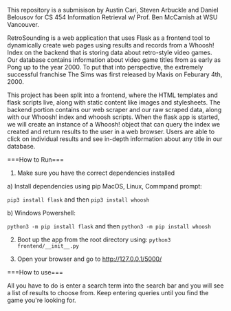 

This repository is a submisison by Austin Cari, Steven Arbuckle and Daniel Belousov for CS 454 Information Retrieval w/ Prof. Ben McCamish at WSU Vancouver.

RetroSounding is a web application that uses Flask as a frontend tool to dynamically create web pages using results and records from a Whoosh! Index on the backend that is storing data about retro-style video games. Our database contains information about video game titles from as early as Pong up to the year 2000. To put that into perspective, the extremely successful franchise The Sims was first released by Maxis on Feburary 4th, 2000.

This project has been split into a frontend, where the HTML templates and flask scripts live, along with static content like images and stylesheets. The backend portion contains our web scraper and our raw scraped data, along with our Whoosh! index and whoosh scripts. When the flask app is started, we will create an instance of a Whoosh! object that can query the index we created and return results to the user in a web browser. Users are able to click on individual results and see in-depth information about any title in our database.

===How to Run===
1. Make sure you have the correct dependencies installed

  a) Install dependencies using pip MacOS, Linux, Commpand prompt: 

  `pip3 install flask` and then
  `pip3 install whoosh`
  
  b) Windows Powershell: 

  `python3 -m pip install flask` and then
  `python3 -m pip install whoosh`
  

2. Boot up the app from the root directory using: `python3 frontend/__init__.py`

3. Open your browser and go to http://127.0.0.1/5000/

===How to use===

All you have to do is enter a search term into the search bar and you will see a list of results to choose from. Keep entering queries until you find the game you're looking for.
